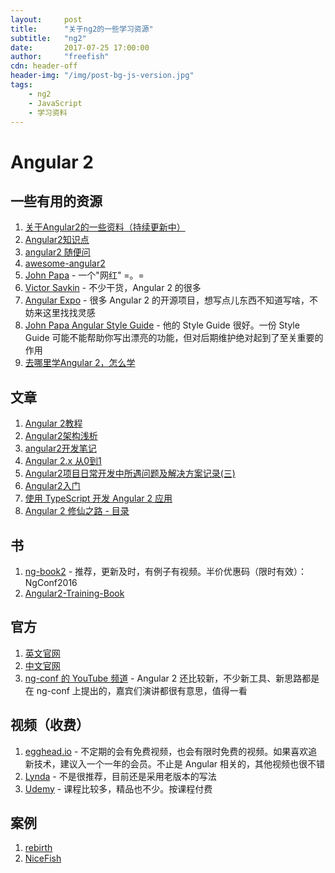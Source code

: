 ```yaml
---
layout:     post
title:      "关于ng2的一些学习资源"
subtitle:   "ng2"
date:       2017-07-25 17:00:00
author:     "freefish"
cdn: header-off
header-img: "/img/post-bg-js-version.jpg"
tags:
    - ng2
    - JavaScript
    - 学习资料
---
```


# Angular 2

## 一些有用的资源

1. [关于Angular2的一些资料（持续更新中）](https://segmentfault.com/a/1190000003761054)
2. [Angular2知识点](https://www.processon.com/view/57e0f881e4b0b58eb00eaa0a)
3. [angular2 随便问](https://github.com/kittencup/angular2-ama-cn)
4. [awesome-angular2](https://github.com/AngularClass/awesome-angular2)
5. [John Papa](https://johnpapa.net/) - 一个"网红" =。=
6. [Victor Savkin](https://vsavkin.com/@vsavkin) - 不少干货，Angular 2 的很多
7. [Angular Expo](http://angularexpo.com/) - 很多 Angular 2 的开源项目，想写点儿东西不知道写啥，不妨来这里找找灵感
8. [John Papa Angular Style Guide](https://github.com/johnpapa/angular-styleguide) - 他的 Style Guide 很好。一份 Style Guide 可能不能帮助你写出漂亮的功能，但对后期维护绝对起到了至关重要的作用
9. [去哪里学Angular 2，怎么学](https://www.delivoper.com/t/angular-2/32)

## 文章

1. [Angular 2教程](https://www.zybuluo.com/kungfuboy/note/604539)
2. [Angular2架构浅析](http://codin.im/2016/09/18/angular2-architecture-intro/)
3. [angular2开发笔记](http://wfsovereign.github.io/2016/06/26/angular2%E5%BC%80%E5%8F%91%E7%AC%94%E8%AE%B0/)
4. [Angular 2.x 从0到1](https://github.com/wpcfan/awesome-tutorials/tree/chap01/angular2/ng2-tut)
5. [Angular2项目日常开发中所遇问题及解决方案记录(三)](http://www.jianshu.com/p/02d5d6da0766)
6. [Angular2入门](http://www.hubwiz.com/course/5599d367a164dd0d75929c76/)
7. [使用 TypeScript 开发 Angular 2 应用](https://coyee.com/article/10921-developing-an-angular-2-application-with-typescript)
8. [Angular 2 修仙之路 - 目录](https://segmentfault.com/a/1190000008754631)

## 书
1. [ng-book2](ng-book.com/2) - 推荐，更新及时，有例子有视频。半价优惠码（限时有效）：NgConf2016
2. [Angular2-Training-Book](https://www.gitbook.com/read/book/zhangchen915/angular2-training)


## 官方
1. [英文官网](angular.io)
2. [中文官网](angular.cn)
3. [ng-conf 的 YouTube 频道](https://www.youtube.com/user/ngconfvideos) - Angular 2 还比较新，不少新工具、新思路都是在 ng-conf 上提出的，嘉宾们演讲都很有意思，值得一看

## 视频（收费）
1. [egghead.io](egghead.io) - 不定期的会有免费视频，也会有限时免费的视频。如果喜欢追新技术，建议入一个一年的会员。不止是 Angular 相关的，其他视频也很不错
2. [Lynda](lynda.com) - 不是很推荐，目前还是采用老版本的写法
3. [Udemy](udemy.com) - 课程比较多，精品也不少。按课程付费

## 案例

1. [rebirth](https://github.com/greengerong/rebirth)
2. [NiceFish](http://git.oschina.net/mumu-osc/NiceFish)

